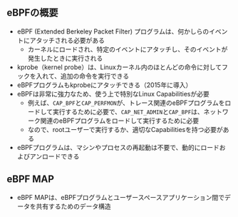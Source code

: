 ## eBPFの概要
- eBPF (Extended Berkeley Packet Filter) プログラムは、何かしらのイベントにアタッチされる必要がある
  - カーネルにロードされ、特定のイベントにアタッチし、そのイベントが発生したときに実行される
- kprobe（kernel probe）は、Linuxカーネル内のほとんどの命令に対してフックを入れて、追加の命令を実行できる
- eBPFプログラムもkprobeにアタッチできる（2015年に導入）
- eBPFは非常に強力なため、使う上で特別なLinux Capabilitiesが必要
  - 例えば、`CAP_BPF`と`CAP_PERFMON`が、トレース関連のeBPFプログラムをロードして実行するために必要で、`CAP_NET_ADMIN`と`CAP_BPF`は、ネットワーク関連のeBPFプログラムをロードして実行するために必要
  - なので、rootユーザーで実行するか、適切なCapabilitiesを持つ必要がある
- eBPFプログラムは、マシンやプロセスの再起動は不要で、動的にロードおよびアンロードできる

## eBPF MAP
- eBPF MAPは、eBPFプログラムとユーザースペースアプリケーション間でデータを共有するためのデータ構造